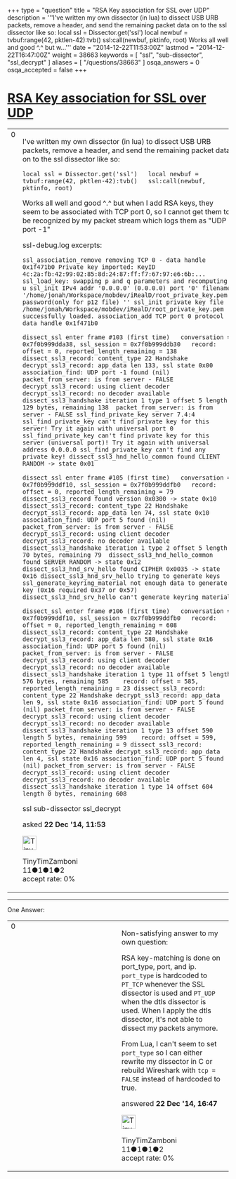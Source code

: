+++
type = "question"
title = "RSA Key association for SSL over UDP"
description = '''I&#x27;ve written my own dissector (in lua) to dissect USB URB packets, remove a header, and send the remaining packet data on to the ssl dissector like so: local ssl = Dissector.get(&#x27;ssl&#x27;)  local newbuf = tvbuf:range(42, pktlen-42):tvb()  ssl:call(newbuf, pktinfo, root) Works all well and good ^.^ but w...'''
date = "2014-12-22T11:53:00Z"
lastmod = "2014-12-22T16:47:00Z"
weight = 38663
keywords = [ "ssl", "sub-dissector", "ssl_decrypt" ]
aliases = [ "/questions/38663" ]
osqa_answers = 0
osqa_accepted = false
+++

<div class="headNormal">

# [RSA Key association for SSL over UDP](/questions/38663/rsa-key-association-for-ssl-over-udp)

</div>

<div id="main-body">

<div id="askform">

<table id="question-table" style="width:100%;"><colgroup><col style="width: 50%" /><col style="width: 50%" /></colgroup><tbody><tr class="odd"><td style="width: 30px; vertical-align: top"><div class="vote-buttons"><div id="post-38663-score" class="post-score" title="current number of votes">0</div><div id="favorite-count" class="favorite-count"></div></div></td><td><div id="item-right"><div class="question-body"><p>I've written my own dissector (in lua) to dissect USB URB packets, remove a header, and send the remaining packet data on to the ssl dissector like so:</p><p><code>local ssl = Dissector.get('ssl')   local newbuf = tvbuf:range(42, pktlen-42):tvb()   ssl:call(newbuf, pktinfo, root)</code></p><p>Works all well and good ^.^ but when I add RSA keys, they seem to be associated with TCP port 0, so I cannot get them to be recognized by my packet stream which logs them as "UDP port -1"</p><p>ssl-debug.log excerpts:</p><p><code>ssl_association_remove removing TCP 0 - data handle 0x1f471b0 Private key imported: KeyID 4c:2a:fb:42:99:02:85:8d:24:87:ff:f7:67:97:e6:6b:... ssl_load_key: swapping p and q parameters and recomputing u ssl_init IPv4 addr '0.0.0.0' (0.0.0.0) port '0' filename '/home/jonah/Workspace/mobdev/iRealD/root_private_key.pem' password(only for p12 file) '' ssl_init private key file /home/jonah/Workspace/mobdev/iRealD/root_private_key.pem successfully loaded. association_add TCP port 0 protocol data handle 0x1f471b0</code></p><p><code>dissect_ssl enter frame #103 (first time)   conversation = 0x7f0b999dda38, ssl_session = 0x7f0b999ddb30   record: offset = 0, reported_length_remaining = 138 dissect_ssl3_record: content_type 22 Handshake decrypt_ssl3_record: app_data len 133, ssl state 0x00 association_find: UDP port -1 found (nil) packet_from_server: is from server - FALSE decrypt_ssl3_record: using client decoder decrypt_ssl3_record: no decoder available dissect_ssl3_handshake iteration 1 type 1 offset 5 length 129 bytes, remaining 138  packet_from_server: is from server - FALSE ssl_find_private_key server 7.4:4 ssl_find_private_key can't find private key for this server! Try it again with universal port 0 ssl_find_private_key can't find private key for this server (universal port)! Try it again with universal address 0.0.0.0 ssl_find_private_key can't find any private key! dissect_ssl3_hnd_hello_common found CLIENT RANDOM -&gt; state 0x01</code></p><p><code>dissect_ssl enter frame #105 (first time)   conversation = 0x7f0b999ddf10, ssl_session = 0x7f0b999ddfb0   record: offset = 0, reported_length_remaining = 79 dissect_ssl3_record found version 0x0300 -&gt; state 0x10 dissect_ssl3_record: content_type 22 Handshake decrypt_ssl3_record: app_data len 74, ssl state 0x10 association_find: UDP port 5 found (nil) packet_from_server: is from server - FALSE decrypt_ssl3_record: using client decoder decrypt_ssl3_record: no decoder available dissect_ssl3_handshake iteration 1 type 2 offset 5 length 70 bytes, remaining 79  dissect_ssl3_hnd_hello_common found SERVER RANDOM -&gt; state 0x12 dissect_ssl3_hnd_srv_hello found CIPHER 0x0035 -&gt; state 0x16 dissect_ssl3_hnd_srv_hello trying to generate keys ssl_generate_keyring_material not enough data to generate key (0x16 required 0x37 or 0x57) dissect_ssl3_hnd_srv_hello can't generate keyring material</code></p><p><code>dissect_ssl enter frame #106 (first time)   conversation = 0x7f0b999ddf10, ssl_session = 0x7f0b999ddfb0   record: offset = 0, reported_length_remaining = 608 dissect_ssl3_record: content_type 22 Handshake decrypt_ssl3_record: app_data len 580, ssl state 0x16 association_find: UDP port 5 found (nil) packet_from_server: is from server - FALSE decrypt_ssl3_record: using client decoder decrypt_ssl3_record: no decoder available dissect_ssl3_handshake iteration 1 type 11 offset 5 length 576 bytes, remaining 585    record: offset = 585, reported_length_remaining = 23 dissect_ssl3_record: content_type 22 Handshake decrypt_ssl3_record: app_data len 9, ssl state 0x16 association_find: UDP port 5 found (nil) packet_from_server: is from server - FALSE decrypt_ssl3_record: using client decoder decrypt_ssl3_record: no decoder available dissect_ssl3_handshake iteration 1 type 13 offset 590 length 5 bytes, remaining 599    record: offset = 599, reported_length_remaining = 9 dissect_ssl3_record: content_type 22 Handshake decrypt_ssl3_record: app_data len 4, ssl state 0x16 association_find: UDP port 5 found (nil) packet_from_server: is from server - FALSE decrypt_ssl3_record: using client decoder decrypt_ssl3_record: no decoder available dissect_ssl3_handshake iteration 1 type 14 offset 604 length 0 bytes, remaining 608</code></p></div><div id="question-tags" class="tags-container tags">ssl sub-dissector ssl_decrypt</div><div id="question-controls" class="post-controls"></div><div class="post-update-info-container"><div class="post-update-info post-update-info-user"><p>asked <strong>22 Dec '14, 11:53</strong></p><img src="https://secure.gravatar.com/avatar/7e7087f7160dbb93badf777a52317f61?s=32&amp;d=identicon&amp;r=g" class="gravatar" width="32" height="32" alt="TinyTimZamboni&#39;s gravatar image" /><p>TinyTimZamboni<br />
<span class="score" title="11 reputation points">11</span><span title="1 badges"><span class="badge1">●</span><span class="badgecount">1</span></span><span title="1 badges"><span class="silver">●</span><span class="badgecount">1</span></span><span title="2 badges"><span class="bronze">●</span><span class="badgecount">2</span></span><br />
<span class="accept_rate" title="Rate of the user&#39;s accepted answers">accept rate:</span> <span title="TinyTimZamboni has no accepted answers">0%</span></p></div></div><div id="comments-container-38663" class="comments-container"></div><div id="comment-tools-38663" class="comment-tools"></div><div class="clear"></div><div id="comment-38663-form-container" class="comment-form-container"></div><div class="clear"></div></div></td></tr></tbody></table>

------------------------------------------------------------------------

<div class="tabBar">

<span id="sort-top"></span>

<div class="headQuestions">

One Answer:

</div>

</div>

<span id="38670"></span>

<div id="answer-container-38670" class="answer answered-by-owner">

<table style="width:100%;"><colgroup><col style="width: 50%" /><col style="width: 50%" /></colgroup><tbody><tr class="odd"><td style="width: 30px; vertical-align: top"><div class="vote-buttons"><div id="post-38670-score" class="post-score" title="current number of votes">0</div></div></td><td><div class="item-right"><div class="answer-body"><p>Non-satisfying answer to my own question:</p><p>RSA key-matching is done on port_type, port, and ip. <code>port_type</code> is hardcoded to <code>PT_TCP</code> whenever the SSL dissector is used and <code>PT_UDP</code> when the dtls dissector is used. When I apply the dtls dissector, it's not able to dissect my packets anymore.</p><p>From Lua, I can't seem to set <code>port_type</code> so I can either rewrite my dissector in C or rebuild Wireshark with <code>tcp = FALSE</code> instead of hardcoded to true.</p></div><div class="answer-controls post-controls"></div><div class="post-update-info-container"><div class="post-update-info post-update-info-user"><p>answered <strong>22 Dec '14, 16:47</strong></p><img src="https://secure.gravatar.com/avatar/7e7087f7160dbb93badf777a52317f61?s=32&amp;d=identicon&amp;r=g" class="gravatar" width="32" height="32" alt="TinyTimZamboni&#39;s gravatar image" /><p>TinyTimZamboni<br />
<span class="score" title="11 reputation points">11</span><span title="1 badges"><span class="badge1">●</span><span class="badgecount">1</span></span><span title="1 badges"><span class="silver">●</span><span class="badgecount">1</span></span><span title="2 badges"><span class="bronze">●</span><span class="badgecount">2</span></span><br />
<span class="accept_rate" title="Rate of the user&#39;s accepted answers">accept rate:</span> <span title="TinyTimZamboni has no accepted answers">0%</span></p></div></div><div id="comments-container-38670" class="comments-container"></div><div id="comment-tools-38670" class="comment-tools"></div><div class="clear"></div><div id="comment-38670-form-container" class="comment-form-container"></div><div class="clear"></div></div></td></tr></tbody></table>

</div>

<div class="paginator-container-left">

</div>

</div>

</div>

